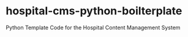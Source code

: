 # hospital-cms-python-boilterplate
 Python Template Code for the Hospital Content Management System
